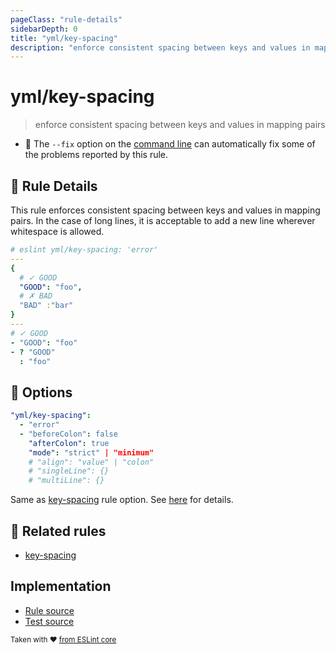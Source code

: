 ```yaml
---
pageClass: "rule-details"
sidebarDepth: 0
title: "yml/key-spacing"
description: "enforce consistent spacing between keys and values in mapping pairs"
---
```

# yml/key-spacing

> enforce consistent spacing between keys and values in mapping pairs

- :wrench: The `--fix` option on the [command line](https://eslint.org/docs/user-guide/command-line-interface#fixing-problems) can automatically fix some of the problems reported by this rule.

## :book: Rule Details

This rule enforces consistent spacing between keys and values in mapping pairs. In the case of long lines, it is acceptable to add a new line wherever whitespace is allowed.

<eslint-code-block fix>

```yaml
# eslint yml/key-spacing: 'error'
---
{
  # ✓ GOOD
  "GOOD": "foo",
  # ✗ BAD
  "BAD" :"bar"
}
---
# ✓ GOOD
- "GOOD": "foo"
- ? "GOOD"
  : "foo"

```

</eslint-code-block>

## :wrench: Options

```yaml
"yml/key-spacing":
  - "error"
  - "beforeColon": false
    "afterColon": true
    "mode": "strict" | "minimum"
    # "align": "value" | "colon"
    # "singleLine": {}
    # "multiLine": {}
```

Same as [key-spacing] rule option. See [here](https://eslint.org/docs/rules/key-spacing#options) for details.

## :couple: Related rules

- [key-spacing]

[key-spacing]: https://eslint.org/docs/rules/key-spacing

## Implementation

- [Rule source](https://github.com/ota-meshi/eslint-plugin-yml/blob/master/src/rules/key-spacing.ts)
- [Test source](https://github.com/ota-meshi/eslint-plugin-yml/blob/master/tests/src/rules/key-spacing.js)

<sup>Taken with ❤️ [from ESLint core](https://eslint.org/docs/rules/key-spacing)</sup>
